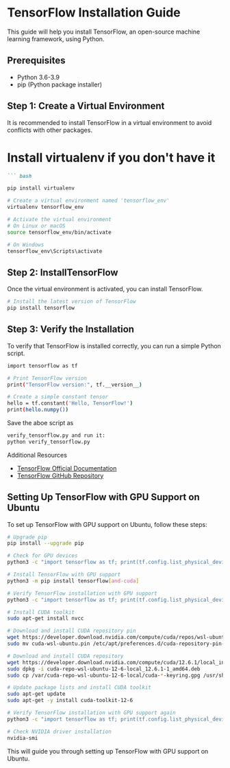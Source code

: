 # TensorFlow Installation Guide

This guide will help you install TensorFlow, an open-source machine learning framework, using Python.

## Prerequisites

-   Python 3.6-3.9
-   pip (Python package installer)

## Step 1: Create a Virtual Environment

It is recommended to install TensorFlow in a virtual environment to avoid conflicts with other packages.

# Install virtualenv if you don't have it
``` markdown
``` bash

pip install virtualenv

# Create a virtual environment named 'tensorflow_env'
virtualenv tensorflow_env

# Activate the virtual environment
# On Linux or macOS
source tensorflow_env/bin/activate

# On Windows
tensorflow_env\Scripts\activate
```
## Step 2: InstallTensorFlow
Once the virtual environment is activated, you can install TensorFlow.
``` bash
# Install the latest version of TensorFlow
pip install tensorflow
```
## Step 3: Verify the Installation
To verify that TensorFlow is installed correctly, you can run a simple Python script.

``` bash
import tensorflow as tf

# Print TensorFlow version
print("TensorFlow version:", tf.__version__)

# Create a simple constant tensor
hello = tf.constant('Hello, TensorFlow!')
print(hello.numpy())
```
Save the aboe script as
```bash
verify_tensorflow.py and run it:
python verify_tensorflow.py
```

Additional Resources
* [TensorFlow Official Documentation](https://www.tensorflow.org/learn)
* [TensorFlow GitHub Repository](https://www.github.com/tensorflow/tensorflow)



## Setting Up TensorFlow with GPU Support on Ubuntu
To set up TensorFlow with GPU support on Ubuntu, follow these steps:

``` bash
# Upgrade pip
pip install --upgrade pip

# Check for GPU devices
python3 -c "import tensorflow as tf; print(tf.config.list_physical_devices('GPU'))"

# Install TensorFlow with GPU support
python3 -m pip install tensorflow[and-cuda]

# Verify TensorFlow installation with GPU support
python3 -c "import tensorflow as tf; print(tf.config.list_physical_devices('GPU'))"

# Install CUDA toolkit
sudo apt-get install nvcc

# Download and install CUDA repository pin
wget https://developer.download.nvidia.com/compute/cuda/repos/wsl-ubuntu/x86_64/cuda-wsl-ubuntu.pin
sudo mv cuda-wsl-ubuntu.pin /etc/apt/preferences.d/cuda-repository-pin-600

# Download and install CUDA repository
wget https://developer.download.nvidia.com/compute/cuda/12.6.1/local_installers/cuda-repo-wsl-ubuntu-12-6-local_12.6.1-1_amd64.deb
sudo dpkg -i cuda-repo-wsl-ubuntu-12-6-local_12.6.1-1_amd64.deb
sudo cp /var/cuda-repo-wsl-ubuntu-12-6-local/cuda-*-keyring.gpg /usr/share/keyrings/

# Update package lists and install CUDA toolkit
sudo apt-get update
sudo apt-get -y install cuda-toolkit-12-6

# Verify TensorFlow installation with GPU support again
python3 -c "import tensorflow as tf; print(tf.config.list_physical_devices('GPU'))"

# Check NVIDIA driver installation
nvidia-smi
```
This will guide you through setting up TensorFlow with GPU support on Ubuntu.
